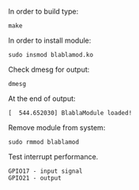 In order to build type:

	make

In order to install module:

	sudo insmod blablamod.ko
	
Check dmesg for output:

	dmesg
	
At the end of output:

	[  544.652030] BlablaModule loaded!
	
Remove module from system:

	sudo rmmod blablamod
	
Test interrupt performance.
	
	GPIO17 - input signal 
	GPIO21 - output


